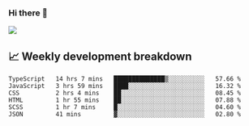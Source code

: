 ### Hi there 👋
<img align="center" src="https://github-readme-stats.vercel.app/api?username=Tumao727&show_icons=true&hide_title=true&theme=dracula" />


## 📈 Weekly development breakdown
<!--START_SECTION:waka-->

```text
TypeScript   14 hrs 7 mins   ██████████████▒░░░░░░░░░░   57.66 %
JavaScript   3 hrs 59 mins   ████░░░░░░░░░░░░░░░░░░░░░   16.32 %
CSS          2 hrs 4 mins    ██░░░░░░░░░░░░░░░░░░░░░░░   08.45 %
HTML         1 hr 55 mins    ██░░░░░░░░░░░░░░░░░░░░░░░   07.88 %
SCSS         1 hr 7 mins     █░░░░░░░░░░░░░░░░░░░░░░░░   04.60 %
JSON         41 mins         ▓░░░░░░░░░░░░░░░░░░░░░░░░   02.80 %
```

<!--END_SECTION:waka-->